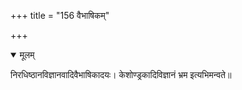 +++
title = "156 वैभाषिकम्"

+++


<details open><summary>मूलम्</summary>

निरधिष्ठानविज्ञानवादिवैभाषिकादयः। केशोण्ड्रकादिविज्ञानं भ्रम इत्यभिमन्वते॥
</details>

